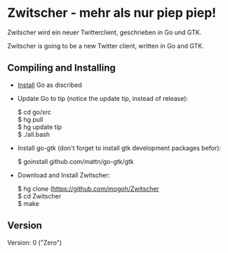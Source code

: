 Zwitscher - mehr als nur piep piep!
===================================

Zwitscher wird ein neuer Twitterclient, geschrieben in Go und GTK.

Zwitscher is going to be a new Twitter client, written in Go and GTK.

Compiling and Installing
------------------------


  * [Install](http://golang.org/doc/install.html) Go as discribed
  * Update Go to tip (notice the update tip, instead of release):

    $ cd go/src  
    $ hg pull  
    $ hg update tip  
    $ ./all.bash  

  * Install go-gtk (don't forget to install gtk development packages befor):

    $ goinstall github.com/mattn/go-gtk/gtk

  * Download and Install Zwitscher:

    $ hg clone (https://github.com/mogoh/Zwitscher  
    $ cd Zwitscher  
    $ make  



Version
-------

Version: 0 ("Zero")
